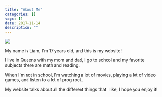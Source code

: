 ```yaml
---
title: "About Me"
categories: []
tags: []
date: 2017-11-14
description: ""
---
```


![](https://image.ibb.co/ndKseb/Liam2.jpg)

My name is Liam, I'm 17 years old, and this is my website!

I live in Queens with my mom and dad, I go to school and my favorite subjects there are math and reading.

When I'm not in school, I'm watching a lot of movies, playing a lot of video games, 
and listen to a lot of prog rock. 

My website talks about all the different things that I like, I hope you enjoy it!